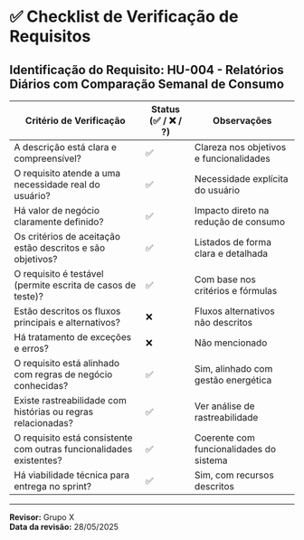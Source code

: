 # ✅ Checklist de Verificação de Requisitos

**Identificação do Requisito:** HU-004 - Relatórios Diários com Comparação Semanal de Consumo
--------------------------------------------------------------------------------------------------------------
| Critério de Verificação                                              | Status (✅ / ❌ / ?) | Observações |
|----------------------------------------------------------------------|-----------------------|-------------|
| A descrição está clara e compreensível?                              | ✅                    | Clareza nos objetivos e funcionalidades |
| O requisito atende a uma necessidade real do usuário?                | ✅                    | Necessidade explícita do usuário        |
| Há valor de negócio claramente definido?                             | ✅                    | Impacto direto na redução de consumo    |
| Os critérios de aceitação estão descritos e são objetivos?           | ✅                    | Listados de forma clara e detalhada     |
| O requisito é testável (permite escrita de casos de teste)?          | ✅                    | Com base nos critérios e fórmulas       |
| Estão descritos os fluxos principais e alternativos?                 | ❌                    | Fluxos alternativos não descritos       |
| Há tratamento de exceções e erros?                                   | ❌                    | Não mencionado                          |
| O requisito está alinhado com regras de negócio conhecidas?          | ✅                    | Sim, alinhado com gestão energética     |
| Existe rastreabilidade com histórias ou regras relacionadas?         | ✅                    | Ver análise de rastreabilidade          |
| O requisito está consistente com outras funcionalidades existentes?  | ✅                    | Coerente com funcionalidades do sistema |
| Há viabilidade técnica para entrega no sprint?                       | ✅                    | Sim, com recursos descritos             |
--------------------------------------------------------------------------------------------------------------

**Revisor:** Grupo X  
**Data da revisão:** 28/05/2025
